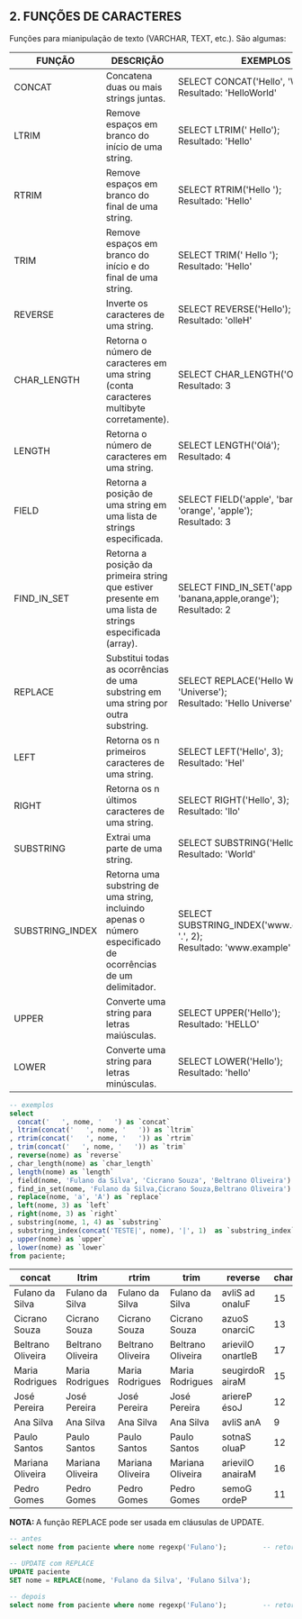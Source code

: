 <h2>2. FUNÇÕES DE CARACTERES</h2>

<p align="justify">
	Funções para mianipulação de texto (VARCHAR, TEXT, etc.). São algumas:
</p>

<table align="center"><thead><tr><th>FUNÇÃO</th><th>DESCRIÇÃO</th><th>EXEMPLOS</th></tr></thead><tbody><tr><td>CONCAT</td><td>Concatena duas ou mais strings juntas.</td><td>SELECT CONCAT('Hello', 'World'); <br> Resultado: 'HelloWorld'</td></tr><tr><td>LTRIM</td><td>Remove espaços em branco do início de uma string.</td><td>SELECT LTRIM('   Hello'); <br> Resultado: 'Hello'</td></tr><tr><td>RTRIM</td><td>Remove espaços em branco do final de uma string.</td><td>SELECT RTRIM('Hello   '); <br> Resultado: 'Hello'</td></tr><tr><td>TRIM</td><td>Remove espaços em branco do início e do final de uma string.</td><td>SELECT TRIM('   Hello   '); <br> Resultado: 'Hello'</td></tr><tr><td>REVERSE</td><td>Inverte os caracteres de uma string.</td><td>SELECT REVERSE('Hello'); <br> Resultado: 'olleH'</td></tr><tr><td>CHAR_LENGTH</td><td>Retorna o número de caracteres em uma string (conta caracteres multibyte corretamente).</td><td>SELECT CHAR_LENGTH('Olá'); <br> Resultado: 3</td></tr><tr><td>LENGTH</td><td>Retorna o número de caracteres em uma string.</td><td>SELECT LENGTH('Olá'); <br> Resultado: 4</td></tr><tr><td>FIELD</td><td>Retorna a posição de uma string em uma lista de strings especificada.</td><td>SELECT FIELD('apple', 'banana', 'orange', 'apple'); <br> Resultado: 3</td></tr><tr><td>FIND_IN_SET</td><td>Retorna a posição da primeira string que estiver presente em uma lista de strings especificada (array).</td><td>SELECT FIND_IN_SET('apple', 'banana,apple,orange'); <br> Resultado: 2</td></tr><tr><td>REPLACE</td><td>Substitui todas as ocorrências de uma substring em uma string por outra substring.</td><td>SELECT REPLACE('Hello World', 'World', 'Universe'); <br> Resultado: 'Hello Universe'</td></tr><tr><td>LEFT</td><td>Retorna os n primeiros caracteres de uma string.</td><td>SELECT LEFT('Hello', 3); <br> Resultado: 'Hel'</td></tr><tr><td>RIGHT</td><td>Retorna os n últimos caracteres de uma string.</td><td>SELECT RIGHT('Hello', 3); <br> Resultado: 'llo'</td></tr><tr><td>SUBSTRING</td><td>Extrai uma parte de uma string.</td><td>SELECT SUBSTRING('Hello World', 7); <br> Resultado: 'World'</td></tr><tr><td>SUBSTRING_INDEX</td><td>Retorna uma substring de uma string, incluindo apenas o número especificado de ocorrências de um delimitador.</td><td>SELECT SUBSTRING_INDEX('www.example.com', '.', 2); <br> Resultado: 'www.example'</td></tr><tr><td>UPPER</td><td>Converte uma string para letras maiúsculas.</td><td>SELECT UPPER('Hello'); <br> Resultado: 'HELLO'</td></tr><tr><td>LOWER</td><td>Converte uma string para letras minúsculas.</td><td>SELECT LOWER('Hello'); <br> Resultado: 'hello'</td></tr></tbody></table>

```sql
-- exemplos
select
  concat('   ', nome, '   ') as `concat`
, ltrim(concat('   ', nome, '   ')) as `ltrim`
, rtrim(concat('   ', nome, '   ')) as `rtrim`
, trim(concat('   ', nome, '   ')) as `trim`
, reverse(nome) as `reverse`
, char_length(nome) as `char_length`
, length(nome) as `length`
, field(nome, 'Fulano da Silva', 'Cicrano Souza', 'Beltrano Oliveira') as `field`
, find_in_set(nome, 'Fulano da Silva,Cicrano Souza,Beltrano Oliveira') as `find_in_set`
, replace(nome, 'a', 'A') as `replace`
, left(nome, 3) as `left`
, right(nome, 3) as `right`
, substring(nome, 1, 4) as `substring`
, substring_index(concat('TESTE|', nome), '|', 1)  as `substring_index`
, upper(nome) as `upper`
, lower(nome) as `lower`
from paciente;
```

<table align="center"><thead><tr><th>concat</th><th>ltrim</th><th>rtrim</th><th>trim</th><th>reverse</th><th>char_length</th><th>length</th><th>field</th><th>find_in_set</th><th>replace</th><th>left</th><th>right</th><th>substring</th><th>substring_index</th><th>upper</th><th>lower</th></tr></thead><tbody><tr><td>   Fulano da Silva   </td><td>Fulano da Silva   </td><td>   Fulano da Silva</td><td>Fulano da Silva</td><td>avliS ad onaluF</td><td>15</td><td>15</td><td>1</td><td>1</td><td>FulAno dA SilvA</td><td>Ful</td><td>lva</td><td>Fula</td><td>TESTE</td><td>FULANO DA SILVA</td><td>fulano da silva</td></tr><tr><td>   Cicrano Souza   </td><td>Cicrano Souza   </td><td>   Cicrano Souza</td><td>Cicrano Souza</td><td>azuoS onarciC</td><td>13</td><td>13</td><td>2</td><td>2</td><td>CicrAno SouzA</td><td>Cic</td><td>uza</td><td>Cicr</td><td>TESTE</td><td>CICRANO SOUZA</td><td>cicrano souza</td></tr><tr><td>   Beltrano Oliveira   </td><td>Beltrano Oliveira   </td><td>   Beltrano Oliveira</td><td>Beltrano Oliveira</td><td>arievilO onartleB</td><td>17</td><td>17</td><td>3</td><td>3</td><td>BeltrAno OliveirA</td><td>Bel</td><td>ira</td><td>Belt</td><td>TESTE</td><td>BELTRANO OLIVEIRA</td><td>beltrano oliveira</td></tr><tr><td>   Maria Rodrigues   </td><td>Maria Rodrigues   </td><td>   Maria Rodrigues</td><td>Maria Rodrigues</td><td>seugirdoR airaM</td><td>15</td><td>15</td><td>0</td><td>0</td><td>MAriA Rodrigues</td><td>Mar</td><td>ues</td><td>Mari</td><td>TESTE</td><td>MARIA RODRIGUES</td><td>maria rodrigues</td></tr><tr><td>   José Pereira   </td><td>José Pereira   </td><td>   José Pereira</td><td>José Pereira</td><td>ariereP ésoJ</td><td>12</td><td>13</td><td>0</td><td>0</td><td>José PereirA</td><td>Jos</td><td>ira</td><td>José</td><td>TESTE</td><td>JOSÉ PEREIRA</td><td>josé pereira</td></tr><tr><td>   Ana Silva   </td><td>Ana Silva   </td><td>   Ana Silva</td><td>Ana Silva</td><td>avliS anA</td><td>9</td><td>9</td><td>0</td><td>0</td><td>AnA SilvA</td><td>Ana</td><td>lva</td><td>Ana </td><td>TESTE</td><td>ANA SILVA</td><td>ana silva</td></tr><tr><td>   Paulo Santos   </td><td>Paulo Santos   </td><td>   Paulo Santos</td><td>Paulo Santos</td><td>sotnaS oluaP</td><td>12</td><td>12</td><td>0</td><td>0</td><td>PAulo SAntos</td><td>Pau</td><td>tos</td><td>Paul</td><td>TESTE</td><td>PAULO SANTOS</td><td>paulo santos</td></tr><tr><td>   Mariana Oliveira   </td><td>Mariana Oliveira   </td><td>   Mariana Oliveira</td><td>Mariana Oliveira</td><td>arievilO anairaM</td><td>16</td><td>16</td><td>0</td><td>0</td><td>MAriAnA OliveirA</td><td>Mar</td><td>ira</td><td>Mari</td><td>TESTE</td><td>MARIANA OLIVEIRA</td><td>mariana oliveira</td></tr><tr><td>   Pedro Gomes   </td><td>Pedro Gomes   </td><td>   Pedro Gomes</td><td>Pedro Gomes</td><td>semoG ordeP</td><td>11</td><td>11</td><td>0</td><td>0</td><td>Pedro Gomes</td><td>Ped</td><td>mes</td><td>Pedr</td><td>TESTE</td><td>PEDRO GOMES</td><td>pedro gomes</td></tr></tbody></table>

<p align="justify">
	<b>NOTA: </b> A função REPLACE pode ser usada em cláusulas de UPDATE.
</p>

```sql
-- antes
select nome from paciente where nome regexp('Fulano');         -- retorna 'Fulano da Silva'

-- UPDATE com REPLACE
UPDATE paciente
SET nome = REPLACE(nome, 'Fulano da Silva', 'Fulano Silva');

-- depois
select nome from paciente where nome regexp('Fulano');         -- retorna 'Fulano Silva'
```
